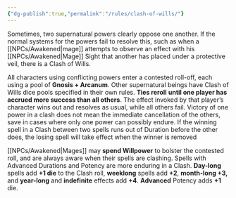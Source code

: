 ```yaml
---
{"dg-publish":true,"permalink":"/rules/clash-of-wills/"}
---
```




Sometimes, two supernatural powers clearly oppose one another. If the normal systems for the powers fail to resolve this, such as when a [[NPCs/Awakened\|mage]] attempts to observe an effect with his [[NPCs/Awakened\|Mage]] Sight that another has placed under a protective veil, there is a Clash of Wills. 

All characters using conflicting powers enter a contested roll-off, each using a pool of **Gnosis + Arcanum**. Other supernatural beings have Clash of Wills dice pools specified in their own rules. **Ties reroll** **until one player has accrued more success than all others**. The effect invoked by that player’s character wins out and resolves as usual, while all others fail. Victory of one power in a clash does not mean the immediate cancellation of the others, save in cases where only one power can possibly endure. If the winning spell in a Clash between two spells runs out of Duration before the other does, the losing spell will take effect when the winner is removed

[[NPCs/Awakened\|Mages]] may **spend Willpower** to bolster the contested roll, and are always aware when their spells are clashing. Spells with Advanced Durations and Potency are more enduring in a Clash. **Day-long** spells add **+1 die** to the Clash roll, **weeklong** spells add **+2**, **month-long +3,** and **year-long** and **indefinite** effects add **+4**. **Advanced** Potency adds **+1** die.
